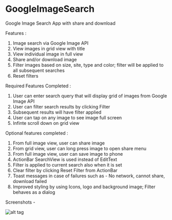 GoogleImageSearch
=================

Google Image Search App with share and download

Features :

1. Image search via Google Image API
2. View images in grid view with title
3. View individual image in full view
4. Share and/or download image
5. Filter images based on size, site, type and color; filter will be applied to all subsequent searches
6. Reset filters

Required Features Completed : 
1. User can enter search query that will display grid of images from Google Image API
2. User can filter search results by clicking Filter
3. Subsequent results will have filter applied
4. User can tap on any image to see image full screen
5. Infinte scroll down on grid view

Optional features completed :
1. From full image view, user can share image
2. From grid view, user can long press image to open share menu
3. From full image view, user can save image to phone
4. ActionBar SearchView is used instead of EditText
5. Filter is applied to current search also when it is set
6. Clear filter by clicking Reset Filter from ActionBar
7. Toast messages in case of failures such as - No network, cannot share, download failed
8. Improved styling by using Icons, logo and background image; Filter behaves as a dialog


Screenshots -

![alt tag](http://url/to/img.png)
